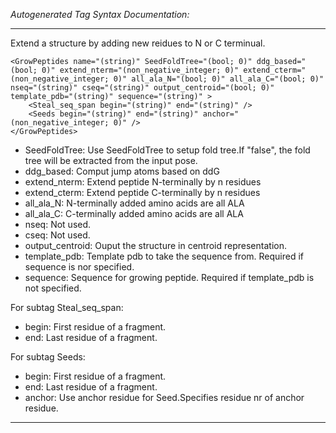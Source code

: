 _Autogenerated Tag Syntax Documentation:_

---
Extend a structure by adding new reidues to N or C terminual.

```
<GrowPeptides name="(string)" SeedFoldTree="(bool; 0)" ddg_based="(bool; 0)" extend_nterm="(non_negative_integer; 0)" extend_cterm="(non_negative_integer; 0)" all_ala_N="(bool; 0)" all_ala_C="(bool; 0)" nseq="(string)" cseq="(string)" output_centroid="(bool; 0)" template_pdb="(string)" sequence="(string)" >
    <Steal_seq_span begin="(string)" end="(string)" />
    <Seeds begin="(string)" end="(string)" anchor="(non_negative_integer; 0)" />
</GrowPeptides>
```

-   SeedFoldTree: Use SeedFoldTree to setup fold tree.If "false", the fold tree will be extracted from the input pose.
-   ddg_based: Comput jump atoms based on ddG
-   extend_nterm: Extend peptide N-terminally by n residues
-   extend_cterm: Extend peptide C-terminally by n residues
-   all_ala_N: N-terminally added amino acids are all ALA
-   all_ala_C: C-terminally added amino acids are all ALA
-   nseq: Not used.
-   cseq: Not used.
-   output_centroid: Ouput the structure in centroid representation.
-   template_pdb: Template pdb to take the sequence from. Required if sequence is nor specified.
-   sequence: Sequence for growing peptide. Required if template_pdb is not specified.


For subtag Steal_seq_span: 

-   begin: First residue of a fragment.
-   end: Last residue of a fragment.

For subtag Seeds: 

-   begin: First residue of a fragment.
-   end: Last residue of a fragment.
-   anchor: Use anchor residue for Seed.Specifies residue nr of anchor residue.

---
